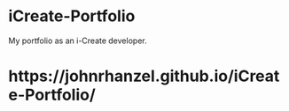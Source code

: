 # iCreate-Portfolio
 
My portfolio as an i-Create developer.

<h1>https://johnrhanzel.github.io/iCreate-Portfolio/</h1>
